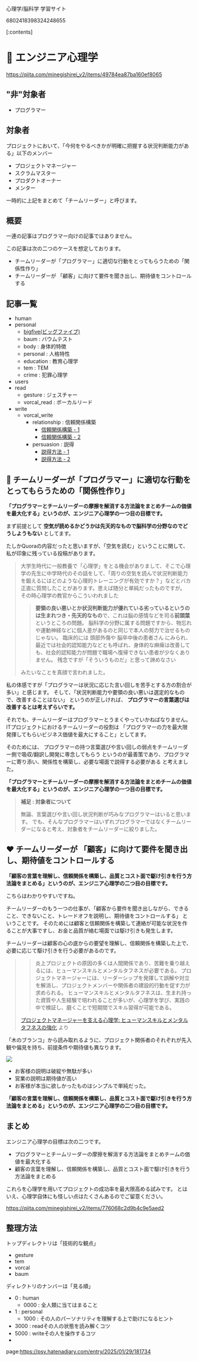心理学/脳科学 学習サイト

6802418398324248655



[:contents]


# 🍵 エンジニア心理学

https://qiita.com/minegishirei_v2/items/49784ea87ba160ef8065

## "非"対象者

- プログラマー

## 対象者

プロジェクトにおいて、「今何をやるべきかが明確に把握する状況判断能力がある」以下のメンバー

- プロジェクトマネージャー
- スクラムマスター
- プロダクトオーナー
- メンター

一時的に上記をまとめて「チームリーダー」と呼びます。

## 概要

一連の記事はプログラマー向けの記事ではありません。

この記事は次の二つのケースを想定しております。

- チームリーダーが「プログラマー」に適切な行動をとってもらうための「関係性作り」
- チームリーダーが 「顧客」に向けて要件を聞き出し、期待値をコントロールする


## 記事一覧

- human
- personal
    - [bigfive(ビッグファイブ)](https://psy.hatenadiary.com/entry/2025/01/27/204545)
    - baum : バウムテスト
    - body : 身体的特徴
    - personal : 人格特性
    - education : 教育心理学
    - tem : TEM
    - crime : 犯罪心理学
- users
- read
    - gesture : ジェスチャー
    - vorcal_read : ボーカルリード
- write
    - vorcal_write
        - relationship : 信頼関係構築
            - [信頼関係構築 - 1](https://psy.hatenadiary.com/entry/2025/01/27/210448)
            - [信頼関係構築 - 2](https://psy.hatenadiary.com/entry/2025/01/27/210456)
        - persuasion : 説得
            - [説得方法 - 1](https://psy.hatenadiary.com/entry/2025/01/27/210452)
            - [説得方法 - 2](https://psy.hatenadiary.com/entry/2025/01/27/210454)


## 🤝 チームリーダーが「プログラマー」に適切な行動をとってもらうための「関係性作り」

**「プログラマーとチームリーダーの摩擦を解消する方法論をまとめチームの価値を最大化する」というのが、エンジニア心理学の一つ目の目標です。**


まず前提として **空気が読めるかどうかは先天的なもので脳科学の分野なのでどうしようもない** としてます。

たしかQuoraの内容だったと思いますが、「空気を読む」ということに関して、私が印象に残っている投稿があります。

> 大学生時代に一般教養で「心理学」をとる機会がありまして、そこで心理学の先生に中学時代のその話をして、「周りの空気を読んで状況判断能力を鍛えるにはどのような心理的トレーニングが有効ですか？」などとバカ正直に質問したことがあります。思えば随分と単純だったものですが。
> その時心理学の教官からこういわれました
>
> > **要領の良い悪いとか状況判断能力が優れている劣っているというのは生まれつき・先天的なもの**で、これは脳の感情などを司る**前頭葉**というところの問題。
> > 脳科学の分野に属する問題ですから、物忘れや運動神経などに個人差があるのと同じで本人の努力で治せるものじゃない。
> > 臨床的には
> > 頭部外傷や
> > 脳卒中後の患者さん
> > にみられ、最近では社会的認知能力などとも呼ばれ、身体的な麻痺は改善しても、社会的認知能力が問題で職場へ復帰できない患者が少なくありません。
> > 残念ですが「そういうものだ」と思って諦めなさい
>
> みたいなことを真顔で言われました。

私の体感ですが「プログラマーは状況に応じた言い回しを苦手とする方の割合が多い」と感じます。
そして、「状況判断能力や要領の良い悪いは選定的なもので、改善することはない」 というのが正しければ、 **プログラマーの言葉選びは改善するとは考えずらいです。**

それでも、チームリーダーはプログラマーとうまくやっていかねばなりません。
ITプロジェクトにおけるチームリーダーの役割は 「プログラマーの力を最大限発揮してもらいビジネス価値を最大にすること」としてます。

そのためには、 プログラマーの持つ言葉選びや言い回しの弱点をチームリーダー側で吸収/翻訳し開発に専念してもらう というのが最善策であり、プログラマーに寄り添い、関係性を構築し、必要な場面で説得する必要がある と考えました。

**「プログラマーとチームリーダーの摩擦を解消する方法論をまとめチームの価値を最大化する」というのが、エンジニア心理学の一つ目の目標です。**


> **補足 : 対象者について**
>
> 無論、言葉選びや言い回し状況判断が巧みなプログラマーはいると思います。
> でも、そんなプログラマーはいずれプログラマーではなくチームリーダーになると考え、対象者をチームリーダーに絞りました。
>


## ❤️ チームリーダーが 「顧客」に向けて要件を聞き出し、期待値をコントロールする

**「顧客の言葉を理解し、信頼関係を構築し、品質とコスト面で駆け引きを行う方法論をまとめる」というのが、エンジニア心理学の二つ目の目標です。**

こちらはわかりやすいですね。

チームリーダーのもう一つの仕事が、「顧客から要件を聞き出しながら、できること、できないこと、トレードオフを説明し、期待値をコントロールする」 ということです。
そのためには顧客と信頼関係を構築して連絡が可能な状況を作ることが大事ですし、お金と品質が絡む場面では駆け引きも発生します。

チームリーダーは顧客の心の底からの要望を理解し、信頼関係を構築した上で、必要に応じて駆け引きを行う必要があるのです。

> > 炎上プロジェクトの原因の多くは人間関係であり、苦難を乗り越えるには、ヒューマンスキルとメンタルタフネスが必要である。
プロジェクトマネージャーには、リーダーシップを発揮して誤解や対立を解消し、プロジェクトメンバーや関係者の建設的行動を促す力が求められる。
ヒューマンスキルとメンタルタフネスは、生まれ持った資質や人生経験で培われることが多いが、心理学を学び、実践の中で検証し、磨くことで短期間でスキル習得が可能である。
>
> [プロジェクトマネージャーを支える心理学: ヒューマンスキルとメンタルタフネスの強化](https://www.amazon.co.jp/%E3%83%97%E3%83%AD%E3%82%B8%E3%82%A7%E3%82%AF%E3%83%88%E3%83%9E%E3%83%8D%E3%83%BC%E3%82%B8%E3%83%A3%E3%83%BC%E3%82%92%E6%94%AF%E3%81%88%E3%82%8B%E5%BF%83%E7%90%86%E5%AD%A6-%E3%83%92%E3%83%A5%E3%83%BC%E3%83%9E%E3%83%B3%E3%82%B9%E3%82%AD%E3%83%AB%E3%81%A8%E3%83%A1%E3%83%B3%E3%82%BF%E3%83%AB%E3%82%BF%E3%83%95%E3%83%8D%E3%82%B9%E3%81%AE%E5%BC%B7%E5%8C%96-%E8%A5%BF%E5%B3%B6-%E9%9B%85-ebook/dp/B0C6M1HHMX) より

「木のブランコ」から読み取れるように、プロジェクト関係者のそれぞれが先入観や偏見を持ち、前提条件や期待値も異なります。

<img src="https://www.lansa.jp/wp-content/uploads/2021/05/Tree-Swing-Project-Cartoon.png">

- お客様の説明は破綻や無駄が多い
- 営業の説明は期待値が高い
- お客様が本当に欲しかったものはシンプルで単純だった。

**「顧客の言葉を理解し、信頼関係を構築し、品質とコスト面で駆け引きを行う方法論をまとめる」というのが、エンジニア心理学の二つ目の目標です。**


## まとめ

エンジニア心理学の目標は次の二つです。

- プログラマーとチームリーダーの摩擦を解消する方法論をまとめチームの価値を最大化する
- 顧客の言葉を理解し、信頼関係を構築し、品質とコスト面で駆け引きを行う方法論をまとめる

これらを心理学を用いてプロジェクトの成功率を最大限高める試みです。
とはいえ、心理学自体にも怪しい点はたくさんあるのでご留意ください。

https://qiita.com/minegishirei_v2/items/776068c2d9b4c9e5aed2


## 整理方法

トップディレクトリは「技術的な観点」

- gesture
- tem
- vorcal
- baum

ディレクトリのナンバーは「見る順」

- 0 : human
    - 0000 : 全人類に当てはまること
- 1 : personal
    - 1000 : その人のパーソナリティを理解する上で助けになるヒント
- 3000 : readその人の状態を読み解くコツ
- 5000 : writeその人を操作するコツ
- 









page:https://psy.hatenadiary.com/entry/2025/01/29/181734
